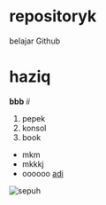 # repositoryk
belajar Github
# haziq
**bbb**
*ii*
1. pepek
2. konsol
3. book
- mkm
- mkkkj
- oooooo
[adi](https://www.markdownguide.org/cheat-sheet/)

![sepuh](https://www.google.com/url?sa=i&url=https%3A%2F%2Fwww.detik.com%2Fjabar%2Fberita%2Fd-6952501%2Fgoogle-doodle-rayakan-ulang-tahun-ke-25-simak-kisah-di-balik-google&psig=AOvVaw1GLx0YxzqOD4tWzUCu0CpD&ust=1700040498181000&source=images&cd=vfe&opi=89978449&ved=0CBIQjRxqFwoTCKCR-MGWw4IDFQAAAAAdAAAAABAE) 
